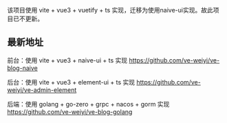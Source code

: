该项目使用 vite + vue3 + vuetify + ts 实现，迁移为使用naive-ui实现。故此项目已不更新。

## 最新地址
前台：使用 vite + vue3 + naive-ui + ts 实现
https://github.com/ve-weiyi/ve-blog-naive

后台：使用 vite + vue3 + element-ui + ts 实现
https://github.com/ve-weiyi/ve-admin-element

后端：使用 golang + go-zero + grpc + nacos + gorm 实现
https://github.com/ve-weiyi/ve-blog-golang
